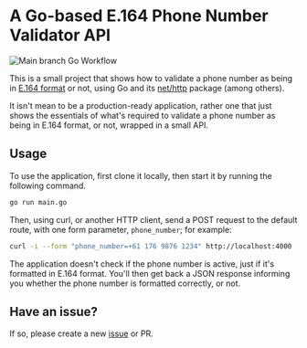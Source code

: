 # A Go-based E.164 Phone Number Validator API

![Main branch Go Workflow](https://github.com/settermjd/go-e164-phone-number-validator-api/actions/workflows/go.yml/badge.svg)

This is a small project that shows how to validate a phone number as being in [E.164 format](https://www.twilio.com/docs/glossary/what-e164) or not, using Go and its [net/http](https://pkg.go.dev/net/http) package (among others).

It isn't mean to be a production-ready application, rather one that just shows the essentials of what's required to validate a phone number as being in E.164 format, or not, wrapped in a small API.

## Usage

To use the application, first clone it locally, then start it by running the following command.

```bash
go run main.go
```

Then, using curl, or another HTTP client, send a POST request to the default route, with one form parameter, `phone_number`; for example:

```bash
curl -i --form "phone_number=+61 176 9876 1234" http://localhost:4000
```

The application doesn't check if the phone number is active, just if it's formatted in E.164 format.
You'll then get back a JSON response informing you whether the phone number is formatted correctly, or not.

## Have an issue?

If so, please create a new [issue](https://github.com/settermjd/go-e164-phone-number-validator-api/issues/new/choose) or PR.